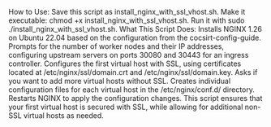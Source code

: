 How to Use:
Save this script as install_nginx_with_ssl_vhost.sh.
Make it executable: chmod +x install_nginx_with_ssl_vhost.sh.
Run it with sudo ./install_nginx_with_ssl_vhost.sh.
What This Script Does:
Installs NGINX 1.26 on Ubuntu 22.04 based on the configuration from the cocsirt-config-guide.
Prompts for the number of worker nodes and their IP addresses, configuring upstream servers on ports 30080 and 30443 for an ingress controller.
Configures the first virtual host with SSL, using certificates located at /etc/nginx/ssl/domain.crt and /etc/nginx/ssl/domain.key.
Asks if you want to add more virtual hosts without SSL.
Creates individual configuration files for each virtual host in the /etc/nginx/conf.d/ directory.
Restarts NGINX to apply the configuration changes.
This script ensures that your first virtual host is secured with SSL, while allowing for additional non-SSL virtual hosts as needed.






